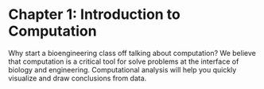 Chapter 1: Introduction to Computation
=======================

Why start a bioengineering class off talking about computation? We believe that computation is a critical tool for solve problems at the interface of biology and engineering. Computational analysis will help you quickly visualize and draw conclusions from data. 
